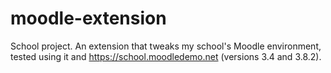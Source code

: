 # moodle-extension
School project. An extension that tweaks my school's Moodle environment, tested using it and https://school.moodledemo.net (versions 3.4 and 3.8.2).
